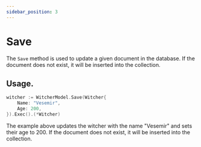 ```yaml
---
sidebar_position: 3
---
```


# Save

The `Save` method is used to update a given document in the database. If the document does not exist, it will be inserted into the collection.

## Usage.

```go
witcher := WitcherModel.Save(Witcher{
    Name: "Vesemir",
    Age: 200,
}).Exec().(*Witcher)
```

The example above updates the witcher with the name "Vesemir" and sets their age to 200. If the document does not exist, it will be inserted into the collection.
